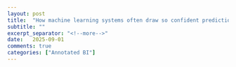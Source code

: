 ```yaml
---
layout: post
title:  "How machine learning systems often draw so confident predictions"
subtitle: ""
excerpt_separator: "<!--more-->"
date:	2025-09-01
comments: true
categories: ["Annotated BI"]
---
```

###
